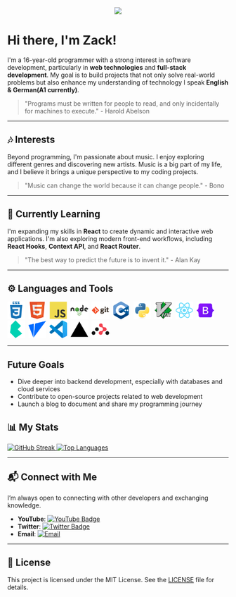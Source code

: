 <div id="header" align="center">
  <img src="https://media.giphy.com/media/M9gbBd9nbDrOTu1Mqx/giphy.gif" width="100"/>
</div>

# Hi there, I'm Zack!

I'm a 16-year-old programmer with a strong interest in software development, particularly in **web technologies** and **full-stack development**. My goal is to build projects that not only solve real-world problems but also enhance my understanding of technology I speak **English & German(A1 currently)**.

> "Programs must be written for people to read, and only incidentally for machines to execute." - Harold Abelson

---

## 🎶 Interests
Beyond programming, I'm passionate about music. I enjoy exploring different genres and discovering new artists. Music is a big part of my life, and I believe it brings a unique perspective to my coding projects.

> "Music can change the world because it can change people." - Bono

---

## 🌱 Currently Learning

I'm expanding my skills in **React** to create dynamic and interactive web applications. I'm also exploring modern front-end workflows, including **React Hooks**, **Context API**, and **React Router**.

> "The best way to predict the future is to invent it." - Alan Kay

---

## ⚙️ Languages and Tools

<div>
  <img src="https://github.com/devicons/devicon/blob/master/icons/css3/css3-plain-wordmark.svg"  title="CSS3" alt="CSS" width="40" height="40"/>&nbsp;
  <img src="https://github.com/devicons/devicon/blob/master/icons/html5/html5-original.svg" title="HTML5" alt="HTML" width="40" height="40"/>&nbsp;
  <img src="https://github.com/devicons/devicon/blob/master/icons/javascript/javascript-original.svg" title="JavaScript" alt="JavaScript" width="40" height="40"/>&nbsp;
  <img src="https://github.com/devicons/devicon/blob/master/icons/nodejs/nodejs-original-wordmark.svg" title="NodeJS" alt="NodeJS" width="40" height="40"/>&nbsp;
  <img src="https://github.com/devicons/devicon/blob/master/icons/git/git-original-wordmark.svg" title="Git" alt="Git" width="40" height="40"/>&nbsp;
  <img src="https://github.com/devicons/devicon/blob/master/icons/cplusplus/cplusplus-original.svg" title="C++" alt="C++" width="40" height="40"/>&nbsp;
  <img src="https://github.com/devicons/devicon/blob/master/icons/python/python-original.svg" title="Python" alt="Python" width="40" height="40"/>&nbsp;
  <img src="https://github.com/devicons/devicon/blob/master/icons/vim/vim-original.svg" title="Vim" alt="Vim" width="40" height="40"/>&nbsp;
  <img src="https://github.com/devicons/devicon/blob/master/icons/react/react-original.svg" title="React" alt="React" width="40" height="40"/>&nbsp;
  <img src="https://github.com/devicons/devicon/blob/master/icons/bootstrap/bootstrap-original.svg" title="Bootstrap" alt="Bootstrap" width="40" height="40"/>&nbsp;
  <img src="https://github.com/devicons/devicon/blob/master/icons/bulma/bulma-plain.svg" title="Bulma" alt="Bulma" width="40" height="40"/>&nbsp;
  <img src="https://github.com/devicons/devicon/blob/master/icons/vite/vite-original.svg" title="Vite" alt="Vite" width="40" height="40"/>&nbsp;
  <img src="https://github.com/devicons/devicon/blob/master/icons/vscode/vscode-original.svg" title="VSCode" alt="VSCode" width="40" height="40"/>&nbsp;
  <img src="https://github.com/devicons/devicon/blob/master/icons/vercel/vercel-original.svg" title="Vercel" alt="Vercel" width="40" height="40"/>&nbsp;
  <img src="https://github.com/devicons/devicon/blob/master/icons/reactrouter/reactrouter-original.svg" title="React-router" alt="React-router" width="40" height="40"/>&nbsp;
</div>

---
## Future Goals

- Dive deeper into backend development, especially with databases and cloud services
- Contribute to open-source projects related to web development
- Launch a blog to document and share my programming journey


## 📊 My Stats

<div>
  <a href="https://git.io/streak-stats">
    <img src="http://github-readme-streak-stats.herokuapp.com?user=king101-bit&theme=dark-minimalist&mode=weekly&hide_longest_streak=true" alt="GitHub Streak"/>
  </a>

  <a href="https://github.com/anuraghazra/github-readme-stats">
    <img src="https://github-readme-stats.vercel.app/api/top-langs/?username=king101-bit&layout=compact&theme=vision-friendly-dark" alt="Top Languages"/>
  </a>
</div>

---

## 📬 Connect with Me

I’m always open to connecting with other developers and exchanging knowledge.

- **YouTube**: [![YouTube Badge](https://img.shields.io/badge/YouTube-red?style=for-the-badge&logo=youtube&logoColor=white)](https://www.youtube.com/channel/UCmQvY8vLKNGdNKVWOgiSdjQ)
- **Twitter**: [![Twitter Badge](https://img.shields.io/badge/Twitter-blue?style=for-the-badge&logo=twitter&logoColor=white)](https://twitter.com/krxzydev)
- **Email**: [![Email](https://img.shields.io/badge/Email-blue?style=for-the-badge&logo=outlook&logoColor=white)](mailto:zackagba62@outlook.com)
---

## 📄 License

This project is licensed under the MIT License. See the [LICENSE](LICENSE) file for details.
